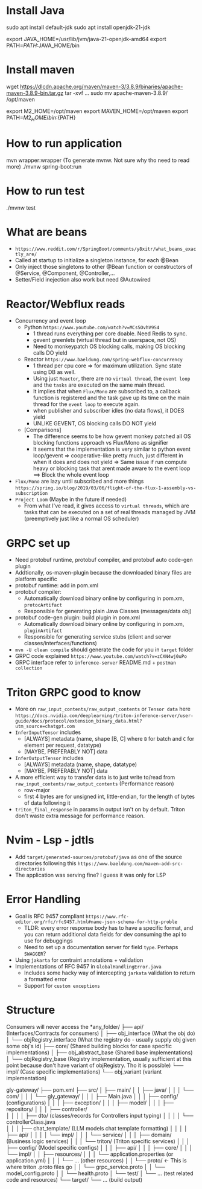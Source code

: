 # Install Java
sudo apt install default-jdk
sudo apt install openjdk-21-jdk

export JAVA_HOME=/usr/lib/jvm/java-21-openjdk-amd64
export PATH=$PATH:$JAVA_HOME/bin


# Install maven
wget https://dlcdn.apache.org/maven/maven-3/3.8.9/binaries/apache-maven-3.8.9-bin.tar.gz 
tar -xvf ...
sudo mv apache-maven-3.8.9/ /opt/maven

export M2_HOME=/opt/maven
export MAVEN_HOME=/opt/maven
export PATH=${M2_HOME}/bin:${PATH}


# How to run application
mvn wrapper:wrapper (To generate mvnw. Not sure why tho need to read more)
./mvnw spring-boot:run


# How to run test
./mvnw test


# What are beans
- `https://www.reddit.com/r/SpringBoot/comments/y8xitr/what_beans_exactly_are/`
- Called at startup to initialize a singleton instance, for each @Bean
- Only inject those singletons to other @Bean function or constructors of @Service, @Component, @Controller,...
- Setter/Field inejection also work but need @Autowired


# Reactor/Webflux reads
- Concurrency and event loop
    - Python `https://www.youtube.com/watch?v=MCs5OvhV9S4`
        - 1 thread runs everything per core doable. Need Redis to sync. 
        - gevent greenlets (virtual thread but in userspace, not OS)
        - Need to monkeypatch OS blocking calls, making OS blocking calls DO yield
    - Reactor `https://www.baeldung.com/spring-webflux-concurrency`
        - 1 thread per cpu core => for maximum utilization. Sync state using DB as well.
        - Using just `Reactor`, there are no `virtual thread`, the `event loop` and the `tasks` are executed on the same main thread.
        - It implies that when `Flux/Mono` are subscribed to, a callback function 
        is registered and the task gave up its time on the main thread for the `event loop` to execute again.
        - when publisher and subscriber idles (no data flows), it DOES yield
        - UNLIKE GEVENT, OS blocking calls DO NOT yield
    - [Comparisons]
        - The difference seems to be how gevent monkey patched all OS blocking functions approach vs Flux/Mono as signifier 
        - It seems that the implementation is very similar to python event loop/gevent
        => cooperative-like pretty much, just different in when it does and does not yield
        => Same issue if run compute heavy or blocking task that arent made aware to the event loop
        ==> Block the whole event loop
- `Flux/Mono` are lazy until subscribed and more things `https://spring.io/blog/2019/03/06/flight-of-the-flux-1-assembly-vs-subscription`
- `Project Loom` (Maybe in the future if needed)
    - From what I've read, it gives access to `virtual threads`, which are tasks that can be
    executed on a set of real threads managed by JVM (preemptively just like a normal OS scheduler)


# GRPC set up
- Need protobuf runtime, protobuf compiler, and protobuf auto code-gen plugin
- Addtionally, os-maven-plugin because the downloaded binary files are platform specific
- protobuf runtime: add in pom.xml
- protobuf compiler: 
    - Automatically download binary online by configuring in pom.xm, `protocArtifact`
    - Responsible for generating plain Java Classes (messages/data obj) 
- protobuf code-gen plugin: build plugin in pom.xml
    - Automatically download binary online by configuring in pom.xm, `pluginArtifact`
    - Responsible for generating service stubs (client and server classes/interfaces/functions)
- `mvn -U clean compile` should generate the code for you in `target` folder 
- GRPC code explained `https://www.youtube.com/watch?v=zCXN4wj0uPo`
- GRPC interface refer to `inference-server` README.md + `postman collection`


# Triton GRPC good to know
- More on `raw_input_contents/raw_output_contents` or `Tensor data` here `https://docs.nvidia.com/deeplearning/triton-inference-server/user-guide/docs/protocol/extension_binary_data.html?utm_source=chatgpt.com`
- `InferInputTensor` includes
    - [ALWAYS] metadata (name, shape [B, C] where `B` for batch and `C` for element per request, datatype)
    - [MAYBE, PREFERABLY NOT] data
- `InferOutputTensor` includes
    - [ALWAYS] metadata (name, shape, datatype)
    - [MAYBE, PREFERABLY NOT] data
- A more efficient way to transfer data is to just write to/read from `raw_input_contents/raw_output_contents` (Performance reason)
    - row-major
    - first 4 bytes are for unsigned int, little-endian, for the length of bytes of data following it
- `triton_final_response` in params in output isn't on by default. Triton don't waste extra message for performance reason.


# Nvim - Lsp - jdtls
- Add `target/generated-sources/protobuf/java` as one of the source directories following this `https://www.baeldung.com/maven-add-src-directories`
- The application was serving fine? I guess it was only for LSP


# Error Handling
- Goal is RFC 9457 compliant `https://www.rfc-editor.org/rfc/rfc9457.html#name-json-schema-for-http-proble`
    - TLDR: every error response body has to have a specific format, and you can return additional data fields for dev consuming the api to use for debuggings
    - Need to set up a documentation server for field `type`. Perhaps `SWAGGER`? 
- Using `jakarta` for contraint annotations + validation
- Implementations of RFC 9457 in `GlobalHandlingError.java`
    - Includes some hacky way of intercepting `jarkata` validation to return a formatted error
    - Support for `custom exceptions`


# Structure
Consumers will never access the 
*any_folder/
├── api/ (Interfaces/Contracts for consumers)
│   ├── obj_interface (What the obj do)
│   └── objRegistry_interface (What the registry do - usually supply obj given some obj's id)
├── core/ (Shared building blocks for case specific implementations)
│   ├── obj_abstract_base (Shared base implementations)
│   └── objRegistry_base (Registry implementation, usually sufficient at this point because don't have variant of objRegistry. Tho it is possible)
└── impl/ (Case specific implementations)
    └── obj_variant (variant implementation)


gly-gateway/
├── pom.xml
├── src/
│   ├── main/
│   │   ├── java/
│   │   │   └── com/
│   │   │       └── gly_gateway/
│   │   │           ├── Main.java
│   │   │           ├── config/ (configurations)
│   │   │           ├── exception/
│   │   │           ├── model/ 
│   │   │           ├── repository/
│   │   │           ├── controller/    
│   │   │           │   ├── dto/ (classes/records for Controllers input typing) 
│   │   │           │   └── controllerClass.java    
│   │   │           ├── chat_template/ (LLM models chat template formatting)
│   │   │           │   ├── api/ 
│   │   │           │   └── impl/
│   │   │           └── service/ 
│   │   │               ├── domain/ (Business logic services)
│   │   │               └── triton/ (Triton specific services)
│   │   │                   ├── config/ (Model specific configs)
│   │   │                   ├── api/
│   │   │                   ├── core/
│   │   │                   └── impl/
│   │   ├── resources/
│   │   │   └── application.properties (or application.yml)
│   │   │   └── ... (other resources)
│   │   └── proto/  <- This is where triton .proto files go
│   │       └── grpc_service.proto
│   │       └── model_config.proto
│   │       └── health.proto
│   └── test/
│       └── ... (test related code and resources)
└── target/
    └── ... (build output)
